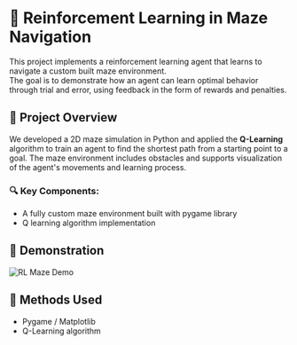 # 🧠 Reinforcement Learning in Maze Navigation

This project implements a reinforcement learning agent that learns to navigate a custom built maze environment.  
The goal is to demonstrate how an agent can learn optimal behavior through trial and error, using feedback in the form of rewards and penalties.

## 📌 Project Overview

We developed a 2D maze simulation in Python and applied the **Q-Learning** algorithm to train an agent to find the shortest path from a starting point to a goal. The maze environment includes obstacles and supports visualization of the agent's movements and learning process.

### 🔍 Key Components:
- A fully custom maze environment built with pygame library
- Q learning algorithm implementation 

## 🎥 Demonstration

![RL Maze Demo](maze_demo.gif)

## 🧪 Methods Used

- Pygame / Matplotlib 
- Q-Learning algorithm 
